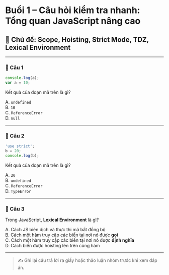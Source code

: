 # Buổi 1 – Câu hỏi kiểm tra nhanh: Tổng quan JavaScript nâng cao

## 📌 Chủ đề: Scope, Hoisting, Strict Mode, TDZ, Lexical Environment

---

### 🧠 Câu 1

```js
console.log(a);
var a = 10;
```

Kết quả của đoạn mã trên là gì?

A. `undefined`  
B. `10`  
C. `ReferenceError`  
D. `null`  

---

### 🧠 Câu 2

```js
'use strict';
b = 20;
console.log(b);
```

Kết quả của đoạn mã trên là gì?

A. `20`  
B. `undefined`  
C. `ReferenceError`  
D. `TypeError`  

---

### 🧠 Câu 3

Trong JavaScript, **Lexical Environment** là gì?

A. Cách JS biên dịch và thực thi mã bất đồng bộ  
B. Cách một hàm truy cập các biến tại nơi nó được **gọi**  
C. Cách một hàm truy cập các biến tại nơi nó được **định nghĩa**  
D. Cách biến được hoisting lên trên cùng hàm  

---

> ✍️ Ghi lại câu trả lời ra giấy hoặc thảo luận nhóm trước khi xem đáp án.
